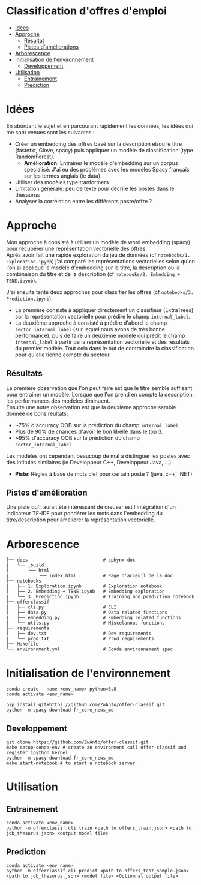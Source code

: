 # Classification d'offres d'emploi

- [Idées](#Idées)
- [Approche](#Approche)
    * [Résultat](#Résultat)
    * [Pistes d'améliorations](#Pistes-d'améliorations)
- [Arborescence](#Arborescence)
- [Initialisation de l'environnement](#Initialisation-de-l'environnement)
    * [Developpement](#Developpement)
- [Utilisation](#Utilisation)
    * [Entrainement](#Entrainement)
    * [Prediction](#Prediction)

  
# Idées

En abordant le sujet et en parcourant rapidement les données, les idées qui me sont venues sont les suivantes :

* Créer un embedding des offres basé sur la description et/ou le titre (fastetxt, Glove, spacy) puis appliquer un modèle de classification (type RandomForest).  
    * **Amélioration**: Entrainer le modèle d'embedding sur un corpus specialisé. J'ai eu des problèmes avec les modèles Spacy français sur les termes anglais (ie data).
* Utiliser des modèles type tranformers
* Limitation générale: peu de texte pour décrire les postes dans le thesaurus
* Analyser la corrélation entre les différents poste/offre ?

# Approche

Mon approche à consisté à utiliser un modèle de word embedding (spacy) pour récupérer une représentation vectorielle des offres.  
Après avoir fait une rapide exploration du jeu de données (cf `notebooks/1. Exploration.ipynb`) j'ai comparé les représentations vectorielles selon qu'on l'on ai appliqué le modèle d'embedding sur le titre, la description ou la combinaison du titre et de la description (cf `notebooks/2. Embedding + TSNE.ipynb`).  

J'ai ensuite tenté deux approches pour classifier les offres (cf `notebooks/3. Prediction.ipynb`):
* La première consiste à appliquer directement un classifieur (ExtraTrees) sur la représentation vectorielle pour prédire le champ `internal_label`. 
* La deuxième approche à consisté à prédire d'abord le champ `sector_internal_label` (sur lequel nous avons de très bonne performance), puis de faire un deuxieme modèle qui prédit le champ `internal_label` à partir de la représentation vectorielle et des résultats du premier modèle. Tout cela dans le but de contraindre la classification pour qu'elle tienne compte du secteur.

## Résultats

La première observation que l'on peut faire est que le titre semble suffisant pour entrainer un modèle. Lorsque que l'on prend en compte la description, les performances des modèles diminuent.  
Ensuite une autre observation est que la deuxième approche semble donnée de bons réultats:

* ~75% d'accuracy OOB sur la prédiction du champ `internal_label`
* Plus de 90% de chances d'avoir le bon libellé dans le top 3.
* ~95% d'accuracy OOB sur la prédiction du champ `sector_internal_label`

Les modèles ont cependant beaucoup de mal à distinguer les postes avec des intitulés similaires (ie Developpeur C++, Developpeur Java, ...).
* **Piste**: Règles à base de mots clef pour certain poste ? (java, c++, .NET) 

## Pistes d'amélioration

Une piste qu'il aurait été intéressant de creuser est l'intégration d'un indicateur TF-IDF pour pondérer les mots dans l'embedding du titre/description pour améliorer la représentation vectorielle.  

# Arborescence
```
├── docs                            # sphynx doc
|   └── _build
|       └── html
|           └── index.html          # Page d'acceuil de la doc
├── notebooks
|   ├── 1. Exploration.ipynb        # Exploration notebook
|   ├── 2. Embedding + TSNE.ipynb   # Embedding exploration
|   └── 3. Prediction.ipynb         # Training and prediction notebook
├── offerclassif
|   ├── cli.py                      # CLI
|   ├── data.py                     # Data related functions
|   ├── embedding.py                # Embedding related functions
|   └── utils.py                    # Miscelanous functions
├── requirements
|   ├── dev.txt                     # Dev requirements
|   └── prod.txt                    # Prod requirements
├── Makefile                    
└── environnment.yml                # Conda environnement spec
```

# Initialisation de l'environnement
```
conda create --name <env_name> python=3.8
conda activate <env_name>

pip install git+https://github.com/ZwAnto/offer-classif.git
python -m spacy download fr_core_news_md
```
## Developpement
```
git clone https://github.com/ZwAnto/offer-classif.git
make setup-conda-env # create an environment call offer-classif and register ipython kernel
python -m spacy download fr_core_news_md
make start-notebook # to start a notebook server 
```
# Utilisation
## Entrainement
```
conda activate <env_name>
python -m offerclassif.cli train <path to offers_train.json> <path to job_thesorus.json> <output model file>
```
## Prediction
```
conda activate <env_name>
python -m offerclassif.cli predict <path to offers_test_sample.json> <path to job_thesorus.json> <model file> <Optionnal output file>
```